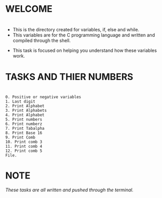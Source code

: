# WELCOME
#
- This is the directory created for variables, if, else and while.
- This variables are for the C programming language and written and compiled through the shell.

* This task is focused on helping you understand how these variables work.

# TASKS AND THIER NUMBERS
# 
```
0. Positive or negative variables
1. Last digit
2. Print Alphabet
3. Print Alphabets
4. Print Alphabet
5. Print numbers
6. Print numberz
7. Print Tabalpha
8. Print Base 16
9. Print Comb
10. Print comb 3
11. Print comb 4
12. Print comb 5
File.
```
# NOTE
_These tasks are all written and pushed through the terminal._
